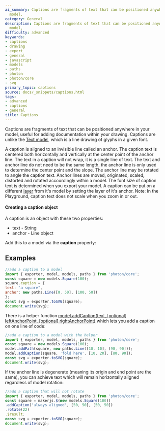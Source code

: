 ```yaml
---
ai_summary: Captions are fragments of text that can be positioned anywhere in your
  model,
category: General
description: Captions are fragments of text that can be positioned anywhere in your
  model,
difficulty: advanced
keywords:
- captions
- drawing
- export
- general
- javascript
- models
- paths
- photon
- photon/core
- svg
primary_topic: captions
source: docs/_snippets/captions.html
tags:
- advanced
- captions
- general
title: Captions
---
```

Captions are fragments of text that can be positioned anywhere in your model,
useful for adding documentation within your drawing.
Captions are unlike the [Text model](/docs/advanced-drawing/index.md#Fonts%20and%20text), which is a line drawing of glyphs in a given font.

A caption is aligned to an invisible line called an anchor.
The caption text is centered both horizontally and vertically at the center point of the anchor line.
The text in a caption will not wrap, it is a single line of text.
The text and anchor line do not need to be the same length, the anchor line is only used to determine the center point and the slope.
The anchor line may be rotated to angle the caption text.
Anchor lines are moved, originated, scaled, distorted and rotated accoordingly within a model.
The font size of caption text is determined when you export your model.
A caption can be put on a different [layer](/docs/intermediate-drawing/index.md#Layers) from it's model by setting the layer of it's anchor.
Note: In the Playground, caption text does not scale when you zoom in or out.

#### Creating a caption object

A caption is an object with these two properties:

* text - String
* anchor - Line object

Add this to a model via the **caption** property:


## Examples

```javascript
//add a caption to a model
import { exporter, model, models, paths } from 'photon/core';
const square = new models.Square(100);
square.caption = {
text: "a square",
anchor: new paths.Line([0, 50], [100, 50])
};
const svg = exporter.toSVG(square);
document.write(svg);
```

There is a helper function [model.addCaption(text, [optional] leftAnchorPoint, [optional] rightAnchorPoint)](/docs/api/modules/model.html#addcaption)
which lets you add a caption on one line of code:

```javascript
//add a caption to a model with the helper
import { exporter, model, models, paths } from 'photon/core';
const square = new models.Square(100);
model.addPath(square, new paths.Line([10, 10], [90, 90]));
model.addCaption(square, 'fold here', [10, 20], [80, 90]);
const svg = exporter.toSVG(square);
document.write(svg);
```

If the anchor line is degenerate (meaning its origin and end point are the same), you can achieve text
which will remain horizontally aligned regardless of model rotation:

```javascript
//add a caption that will not rotate
import { exporter, model, models, paths } from 'photon/core';
const square = makerjs.$(new models.Square(100))
.addCaption('always aligned', [50, 50], [50, 50])
.rotate(22)
.$result;
const svg = exporter.toSVG(square);
document.write(svg);
```
